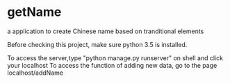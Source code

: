 # getName
a application to create Chinese name based on tranditional elements

Before checking this project, make sure python 3.5 is installed.

To access the server,type "python manage.py runserver" on shell and click your localhost
To access the function of adding new data, go to the page localhost/addName 
